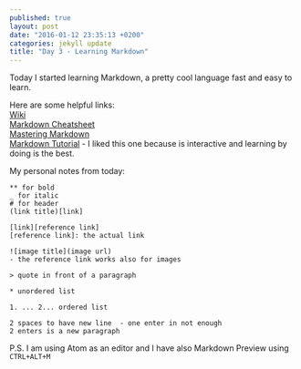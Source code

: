 ```yaml
---
published: true
layout: post
date: "2016-01-12 23:35:13 +0200"
categories: jekyll update
title: "Day 3 - Learning Markdown"
---
```


Today I started learning Markdown, a pretty cool language fast and easy to learn.

Here are some helpful links:  
[Wiki](https://en.wikipedia.org/wiki/Markdown)  
[Markdown Cheatsheet](https://github.com/adam-p/markdown-here/wiki/Markdown-Cheatsheet)  
[Mastering Markdown](https://guides.github.com/features/mastering-markdown/)  
[Markdown Tutorial](http://markdowntutorial.com/) - I liked this one because is interactive and learning by doing is the best.

My personal notes from today:  
```
** for bold
_ for italic
# for header
(link title)[link]

[link][reference link]
[reference link]: the actual link

![image title](image url)
- the reference link works also for images

> quote in front of a paragraph

* unordered list

1. ... 2... ordered list

2 spaces to have new line  - one enter in not enough
2 enters is a new paragraph  
```

P.S. I am using Atom as an editor and I have also Markdown Preview using `CTRL+ALT+M`
